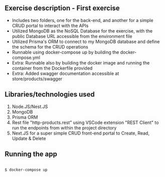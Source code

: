 ## Exercise description - First exercise

- Includes two folders, one for the back-end, and another for a simple CRUD portal to interact with the APIs
- Utilized MongoDB as the NoSQL Database for the exercise, with the public Database URL accessible from the environment file
- Utilized Prisma's ORM to connect to my MongoDB database and define the schema for the CRUD operations
- Runnable using docker-compose up by building the docker-compose.yml
- Extra: Runnable also by building the docker image and running the container from the Dockerfile provided
- Extra: Added swagger documentation accessible at store/products/swagger

## Libraries/technologies used

1. Node.JS/Nest.JS
2. MongoDB
3. Prisma ORM
4. Rest file "http-products.rest" using VSCode extension "REST Client" to run the endpoints from within the project directory
5. Next.JS for a super simple CRUD front-end portal to Create, Read, Update & Delete

## Running the app

```bash

$ docker-compose up
